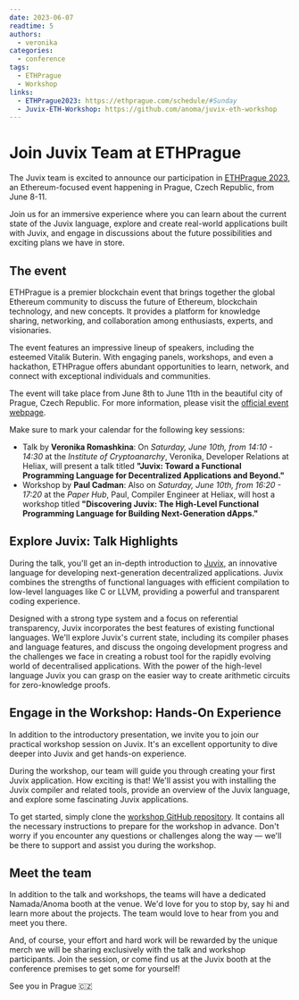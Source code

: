 ```yaml
---
date: 2023-06-07
readtime: 5
authors:
  - veronika
categories:
  - conference
tags:
  - ETHPrague
  - Workshop
links:
  - ETHPrague2023: https://ethprague.com/schedule/#Sunday
  - Juvix-ETH-Workshop: https://github.com/anoma/juvix-eth-workshop
---
```


# Join Juvix Team at ETHPrague

The Juvix team is excited to announce our participation in [ETHPrague
2023][ethprague], an Ethereum-focused event happening in Prague, Czech Republic,
from June 8-11.

Join us for an immersive experience where you can learn about the current state
of the Juvix language, explore and create real-world applications built with
Juvix, and engage in discussions about the future possibilities and exciting
plans we have in store.

## The event

ETHPrague is a premier blockchain event that brings together the global Ethereum
community to discuss the future of Ethereum, blockchain technology, and new
concepts. It provides a platform for knowledge sharing, networking, and
collaboration among enthusiasts, experts, and visionaries.

The event features an impressive lineup of speakers, including the esteemed
Vitalik Buterin. With engaging panels, workshops, and even a hackathon,
ETHPrague offers abundant opportunities to learn, network, and connect with
exceptional individuals and communities.

The event will take place from June 8th to June 11th in the beautiful city of
Prague, Czech Republic. For more information, please visit the [official event
webpage][ethprague].

Make sure to mark your calendar for the following key sessions:

- Talk by **Veronika Romashkina**: On _Saturday, June 10th, from 14:10 - 14:30_
  at the _Institute of Cryptoanarchy_, Veronika, Developer Relations at Heliax,
  will present a talk titled **"Juvix: Toward a Functional Programming Language
  for Decentralized Applications and Beyond."**
- Workshop by **Paul Cadman**: Also on _Saturday, June 10th, from 16:20 - 17:20_
  at the _Paper Hub_, Paul, Compiler Engineer at Heliax, will host a workshop
  titled **"Discovering Juvix: The High-Level Functional Programming Language
  for Building Next-Generation dApps."**

<!-- more -->

## Explore Juvix: Talk Highlights

During the talk, you'll get an in-depth introduction to [Juvix][juvix], an
innovative language for developing next-generation decentralized applications.
Juvix combines the strengths of functional languages with efficient compilation
to low-level languages like C or LLVM, providing a powerful and transparent
coding experience.

Designed with a strong type system and a focus on referential transparency,
Juvix incorporates the best features of existing functional languages. We'll
explore Juvix's current state, including its compiler phases and language
features, and discuss the ongoing development progress and the challenges we
face in creating a robust tool for the rapidly evolving world of decentralised
applications. With the power of the high-level language Juvix you can grasp on
the easier way to create arithmetic circuits for zero-knowledge proofs.

## Engage in the Workshop: Hands-On Experience

In addition to the introductory presentation, we invite you to join our
practical workshop session on Juvix. It's an excellent opportunity to dive
deeper into Juvix and get hands-on experience.

During the workshop, our team will guide you through creating your first Juvix
application. How exciting is that! We'll assist you with installing the Juvix
compiler and related tools, provide an overview of the Juvix language, and
explore some fascinating Juvix applications.

To get started, simply clone the [workshop GitHub repository][juvix-workshop].
It contains all the necessary instructions to prepare for the workshop in
advance. Don't worry if you encounter any questions or challenges along the way
— we'll be there to support and assist you during the workshop.

## Meet the team

In addition to the talk and workshops, the teams will have a dedicated
Namada/Anoma booth at the venue. We'd love for you to stop by, say hi and learn
more about the projects. The team would love to hear from you and meet you
there.

And, of course, your effort and hard work will be rewarded by the unique merch
we will be sharing exclusively with the talk and workshop participants. Join the
session, or come find us at the Juvix booth at the conference premises to get
some for yourself!

See you in Prague 🇨🇿

[ethprague]: https://ethprague.com/
[juvix]: https://juvix.org/
[juvix-workshop]: https://github.com/anoma/juvix-eth-workshop

